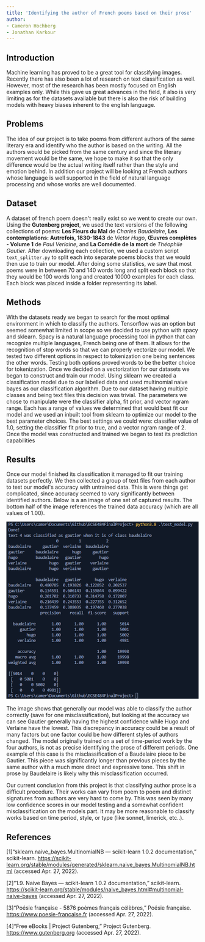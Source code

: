 ```yaml
---
title: 'Identifying the author of French poems based on their prose'
author:
- Cameron Hochberg
- Jonathan Karkour
---
```


## Introduction

Machine learning has proved to be a great tool for classifying images. Recently there has also been a lot of research on text classification as well. However, most of the research has been mostly focused on English examples only. While this gave us great advances in the field, it also is very limiting as for the datasets available but there is also the risk of building models with heavy biases inherent to the english language.

## Problems

The idea of our project is to take poems from different authors of the same literary era and identify who the author is based on the writing. All the authors would be picked from the same century and since the literary movement would be the same, we hope to make it so that the only difference would be the actual writing itself rather than the style and emotion behind. In addition our project will be looking at French authors whose language is well supported in the field of natural language processing and whose works are well documented.

## Dataset

A dataset of french poem doesn't really exist so we went to create our own. Using the **Gutenberg project**, we used the text versions of the following collections of poems: **Les Fleurs du Mal** de *Charles Baudelaire*, **Les contemplations: Autrefois, 1830-1843** de *Victor Hugo*, **Œuvres complètes - Volume 1** de *Paul Verlaine*, and **La Comédie de la mort** de *Théophile Gautier*.
After downloading each collection, we used a custom script `text_splitter.py` to split each into separate poems blocks that we would then use to train our model. After doing some statistics, we saw that most poems were in between 70 and 140 words long and split each block so that they would be 100 words long and created 10000 examples for each class.
Each block was placed inside a folder representing its label.

## Methods

With the datasets ready we began to search for the most optimal environment in which to classify the authors. Tensorflow was an option but seemed somewhat limited in scope so we decided to use python with spacy and sklearn. Spacy is a natural language processing tool in python that can recognize multiple languages, French being one of them. It allows for the recognition of stop words so that we can properly vectorize our model. We tested two different options in respect to tokenization one being sentences the other words. Testing both options proved words to be the better choice for tokenization. Once we decided on a vectorization for our datasets we began to construct and train our model. Using sklearn we created a classification model due to our labelled data and used multinomial naive bayes as our classification algorithm. Due to our dataset having multiple classes and being text files this decision was trivial. The parameters we chose to manipulate were the classifier alpha, fit prior, and vector ngram range. Each has a range of values we determined that would best fit our model and we used an inbuilt tool from sklearn to optimize our model to the best parameter choices. The best settings we could were: classifier value of 1.0, setting the classifier fit prior to true, and a vector ngram range of 2. Once the model was constructed and trained we began to test its prediction capabilities

## Results

Once our model finished its classification it managed to fit our training datasets perfectly. We then collected a group of text files from each author to test our model's accuracy with untrained data. This is were things get complicated, since accuracy seemed to vary significantly between identified authors. Below is a an image of one set of captured results.  The bottom half of the image references the trained data accuracy (which are all values of 1.00).

![Tested Model Output](plots/test_output.png)

The image shows that generally our model was able to classify the author correctly (save for one misclassification), but looking at the accuracy we can see Gautier generally having the highest confidence while Hugo and Verlaine have the lowest. This discrepancy in accuracy could be a result of many factors but one factor could be how different styles of authors changed. The model originally trained on a set of time-period work by the four authors, is not as precise identifying the prose of different periods. One example of this case is the misclassification of a Baudelaire piece to be Gautier.  This piece was significantly longer than previous pieces by the same author with a much more direct and expressive tone.  This shift in prose by Baudelaire is likely why this misclassification occurred.

Our current conclusion from this project is that classifying author prose is a difficult procedure. Their works can vary from poem to poem and distinct signatures from authors are very hard to come by. This was seen by many low confidence scores in our model testing and a somewhat confident misclassification on the models part. It may be more reasonable to classify works based on time period, style, or type (like sonnet, limerick, etc..).

## References


[1]“sklearn.naive_bayes.MultinomialNB — scikit-learn 1.0.2 documentation,” scikit-learn. https://scikit-learn.org/stable/modules/generated/sklearn.naive_bayes.MultinomialNB.html (accessed Apr. 27, 2022).

[2]“1.9. Naive Bayes — scikit-learn 1.0.2 documentation,” scikit-learn. https://scikit-learn.org/stable/modules/naive_bayes.html#multinomial-naive-bayes (accessed Apr. 27, 2022).

[3]“Poésie française - 5876 poèmes français célèbres,” Poésie française. https://www.poesie-francaise.fr (accessed Apr. 27, 2022).

[4]“Free eBooks | Project Gutenberg,” Project Gutenberg. https://www.gutenberg.org (accessed Apr. 27, 2022).
